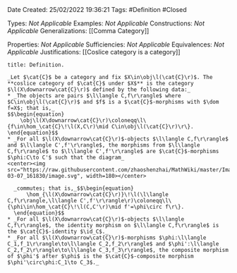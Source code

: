 <br />
<br />

Date Created: 25/02/2022 19:36:21
Tags: #Definition #Closed 

Types: _Not Applicable_
Examples: _Not Applicable_
Constructions: _Not Applicable_
Generalizations: [[Comma Category]]

Properties: _Not Applicable_
Sufficiencies: _Not Applicable_
Equivalences: _Not Applicable_
Justifications: [[Coslice category is a category]]

``` ad-Definition
title: Definition.

_Let $\cat{C}$ be a category and fix $X\in\obj\l(\cat{C}\r)$. The **coslice category of $\cat{C}$ under $X$** is the category $\l(X\downarrow\cat{C}\r)$ defined by the following data:_
* _The objects are pairs $\l\langle C,f\r\rangle$ where $C\in\obj\l(\cat{C}\r)$ and $f$ is a $\cat{C}$-morphisms with $\dom f=X$; that is,_
$$\begin{equation}
    \obj\l(X\downarrow\cat{C}\r)\coloneqq\l\{f\in\hom_\cat{C}\!\l(X,C\r)\mid C\in\obj\l(\cat{C}\r)\r\}.
\end{equation}$$
* _For all $\l(X\downarrow\cat{C}\r)$-objects $\l\langle C,f\r\rangle$ and $\l\langle C',f'\r\rangle$, the morphisms from $\l\langle C,f\r\rangle$ to $\l\langle C',f'\r\rangle$ are $\cat{C}$-morphisms $\phi:C\to C'$ such that the diagram_
<center><img src="https://raw.githubusercontent.com/zhaoshenzhai/MathWiki/master/Images/2022-03-07_161830/image.svg", width=180></center>

  _commutes; that is,_$$\begin{equation}
      \hom_{\l(X\downarrow\cat{C}\r)}\!\l(\l\langle C,f\r\rangle,\l\langle C',f'\r\rangle\r)\coloneqq\l\{\phi\in\hom_\cat{C}\!\l(C,C'\r)\mid f'=\phi\circ f\r\}.
  \end{equation}$$
* _For all $\l(X\downarrow\cat{C}\r)$-objects $\l\langle C,f\r\rangle$, the identity morphism on $\l\langle C,f\r\rangle$ is the $\cat{C}$-identity $\id_C$._
* _For all $\l(X\downarrow\cat{C}\r)$-morphisms $\phi:\l\langle C_1,f_1\r\rangle\to\l\langle C_2,f_2\r\rangle$ and $\phi':\l\langle C_2,f_2\r\rangle\to\l\langle C_3,f_3\r\rangle$, the composite morphism of $\phi'$ after $\phi$ is the $\cat{C}$-composite morphism $\phi'\circ\phi:C_1\to C_3$._

```
